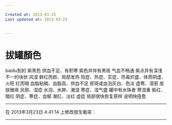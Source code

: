 ```yaml
---

Created at: 2013-03-23
Last updated at: 2013-03-23


---
```


# 拔罐顏色


baidu到的 
紫黑色 供血不足、有积寒 
紫色并伴有黑斑 气血不畅通 
紫点并有深浅不一的块状 风湿 
鲜红而颜、局部发热 阳症、热症、实症、热毒炽盛、体质阴虚、火旺 
红而暗 血脂粘稠、血脂高、供血不足 
瘀斑或血泡灰白、色淡 虚寒、湿邪 
皮肤微痒 风邪、湿症 
水泡、水肿、潮湿 寒症、湿气盛 
罐中有水珠者 寒湿重 
紫红、暗红 阴症、寒症、血郁 
潮红、淡红 虚症 
局部很快恢复原样 说明快痊愈

* * *

在 2013年3月23日 4:41:14 上修改發生衝突：

* * *

